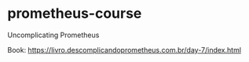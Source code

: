 # prometheus-course
Uncomplicating Prometheus

Book: https://livro.descomplicandoprometheus.com.br/day-7/index.html
